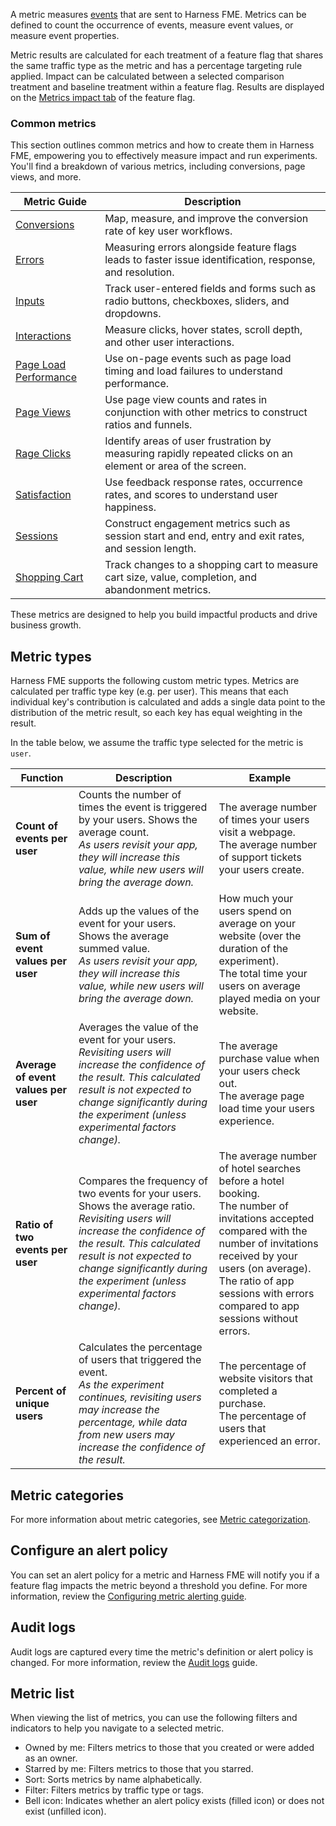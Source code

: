 A metric measures [events](https://help.split.io/hc/en-us/articles/360020585772) that are sent to Harness FME. Metrics can be defined to count the occurrence of events, measure event values, or measure event properties.

Metric results are calculated for each treatment of a feature flag that shares the same traffic type as the metric and has a percentage targeting rule applied. Impact can be calculated between a selected comparison treatment and baseline treatment within a feature flag. Results are displayed on the [Metrics impact tab](https://help.split.io/hc/en-us/articles/360020844451) of the feature flag.

### Common metrics

This section outlines common metrics and how to create them in Harness FME, empowering you to effectively measure impact and run experiments. You'll find a breakdown of various metrics, including conversions, page views, and more. 

| Metric Guide | Description |
|---|---|
| [Conversions](https://www.harness.io/harness-devops-academy/conversions) | Map, measure, and improve the conversion rate of key user workflows. |
| [Errors](https://www.harness.io/harness-devops-academy/errors) | Measuring errors alongside feature flags leads to faster issue identification, response, and resolution. |
| [Inputs](https://www.harness.io/harness-devops-academy/inputs) | Track user-entered fields and forms such as radio buttons, checkboxes, sliders, and dropdowns. |
| [Interactions](https://www.harness.io/harness-devops-academy/interactions) | Measure clicks, hover states, scroll depth, and other user interactions. |
| [Page Load Performance](https://www.harness.io/harness-devops-academy/page-load-performance) | Use on-page events such as page load timing and load failures to understand performance. |
| [Page Views](https://www.harness.io/harness-devops-academy/page-views) | Use page view counts and rates in conjunction with other metrics to construct ratios and funnels. |
| [Rage Clicks](https://www.harness.io/harness-devops-academy/rage-clicks) | Identify areas of user frustration by measuring rapidly repeated clicks on an element or area of the screen. |
| [Satisfaction](https://www.harness.io/harness-devops-academy/satisfaction) | Use feedback response rates, occurrence rates, and scores to understand user happiness. |
| [Sessions](https://www.harness.io/harness-devops-academy/sessions) | Construct engagement metrics such as session start and end, entry and exit rates, and session length. |
| [Shopping Cart](https://www.harness.io/harness-devops-academy/shopping-cart) | Track changes to a shopping cart to measure cart size, value, completion, and abandonment metrics. |

These metrics are designed to help you build impactful products and drive business growth.

## Metric types

Harness FME supports the following custom metric types. Metrics are calculated per traffic type key (e.g. per user). This means that each individual key's contribution is calculated and adds a single data point to the distribution of the metric result, so each key has equal weighting in the result.

In the table below, we assume the traffic type selected for the metric is `user`.

| **Function** | **Description** | **Example** |
| --- | --- | --- |
| **Count of events per user** | Counts the number of times the event is triggered by your users. Shows the average count.<br />_As users revisit your app, they will increase this value, while new users will bring the average down._ | The average number of times your users visit a webpage.<br />The average number of support tickets your users create. |
| **Sum of event values per user** | Adds up the values of the event for your users. Shows the average summed value.<br />_As users revisit your app, they will increase this value, while new users will bring the average down._ | How much your users spend on average on your website (over the duration of the experiment).<br />The total time your users on average played media on your website. |
| **Average of event values per user** | Averages the value of the event for your users.<br />_Revisiting users will increase the confidence of the result. This calculated result is not expected to change significantly during the experiment (unless experimental factors change)._ | The average purchase value when your users check out.<br />The average page load time your users experience. |
| **Ratio of two events per user** | Compares the frequency of two events for your users. Shows the average ratio.<br />_Revisiting users will increase the confidence of the result. This calculated result is not expected to change significantly during the experiment (unless experimental factors change)._ | The average number of hotel searches before a hotel booking.<br />The number of invitations accepted compared with the number of invitations received by your users (on average).<br />The ratio of app sessions with errors compared to app sessions without errors. |
| **Percent of unique users** | Calculates the percentage of users that triggered the event.<br />_As the experiment continues, revisiting users may increase the percentage, while data from new users may increase the confidence of the result._ | The percentage of website visitors that completed a purchase.<br />The percentage of users that experienced an error. |

## Metric categories

For more information about metric categories, see [Metric categorization](./categories/).

## Configure an alert policy

You can set an alert policy for a metric and Harness FME will notify you if a feature flag impacts the metric beyond a threshold you define. For more information, review the [Configuring metric alerting guide](https://help.split.io/hc/en-us/articles/19832312225293).

## Audit logs

Audit logs are captured every time the metric's definition or alert policy is changed. For more information, review the [Audit logs](https://help.split.io/hc/en-us/articles/360020579472-Audit-logs) guide.

## Metric list

When viewing the list of metrics, you can use the following filters and indicators to help you navigate to a selected metric.

* Owned by me: Filters metrics to those that you created or were added as an owner.
* Starred by me: Filters metrics to those that you starred.
* Sort: Sorts metrics by name alphabetically.
* Filter: Filters metrics by traffic type or tags.
* Bell icon: Indicates whether an alert policy exists (filled icon) or does not exist (unfilled icon).
